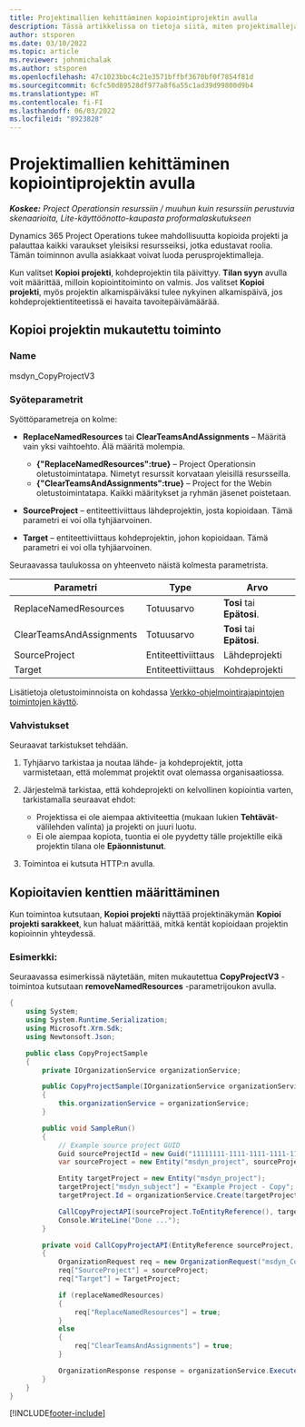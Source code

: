 ```yaml
---
title: Projektimallien kehittäminen kopiointiprojektin avulla
description: Tässä artikkelissa on tietoja siitä, miten projektimalleja luodaan mukautetulla projektin kopiointitoiminnolla.
author: stsporen
ms.date: 03/10/2022
ms.topic: article
ms.reviewer: johnmichalak
ms.author: stsporen
ms.openlocfilehash: 47c1023bbc4c21e3571bffbf3670bf0f7854f81d
ms.sourcegitcommit: 6cfc50d89528df977a8f6a55c1ad39d99800d9b4
ms.translationtype: HT
ms.contentlocale: fi-FI
ms.lasthandoff: 06/03/2022
ms.locfileid: "8923828"
---
```

# <a name="develop-project-templates-with-copy-project"></a>Projektimallien kehittäminen kopiointiprojektin avulla

_**Koskee:** Project Operationsin resurssiin / muuhun kuin resurssiin perustuvia skenaarioita, Lite-käyttöönotto-kaupasta proformalaskutukseen_

Dynamics 365 Project Operations tukee mahdollisuutta kopioida projekti ja palauttaa kaikki varaukset yleisiksi resursseiksi, jotka edustavat roolia. Tämän toiminnon avulla asiakkaat voivat luoda perusprojektimalleja.

Kun valitset **Kopioi projekti**, kohdeprojektin tila päivittyy. **Tilan syyn** avulla voit määrittää, milloin kopiointitoiminto on valmis. Jos valitset **Kopioi projekti**, myös projektin alkamispäiväksi tulee nykyinen alkamispäivä, jos kohdeprojektientiteetissä ei havaita tavoitepäivämäärää.

## <a name="copy-project-custom-action"></a>Kopioi projektin mukautettu toiminto

### <a name="name"></a>Name 

msdyn\_CopyProjectV3

### <a name="input-parameters"></a>Syöteparametrit

Syöttöparametreja on kolme:

- **ReplaceNamedResources** tai **ClearTeamsAndAssignments** – Määritä vain yksi vaihtoehto. Älä määritä molempia.

    - **\{"ReplaceNamedResources":true\}** – Project Operationsin oletustoimintatapa. Nimetyt resurssit korvataan yleisillä resursseilla.
    - **\{"ClearTeamsAndAssignments":true\}** – Project for the Webin oletustoimintatapa. Kaikki määritykset ja ryhmän jäsenet poistetaan.

- **SourceProject** – entiteettiviittaus lähdeprojektin, josta kopioidaan. Tämä parametri ei voi olla tyhjäarvoinen.
- **Target** – entiteettiviittaus kohdeprojektin, johon kopioidaan. Tämä parametri ei voi olla tyhjäarvoinen.

Seuraavassa taulukossa on yhteenveto näistä kolmesta parametrista.

| Parametri                | Type             | Arvo                 |
|--------------------------|------------------|-----------------------|
| ReplaceNamedResources    | Totuusarvo          | **Tosi** tai **Epätosi**. |
| ClearTeamsAndAssignments | Totuusarvo          | **Tosi** tai **Epätosi**. |
| SourceProject            | Entiteettiviittaus | Lähdeprojekti    |
| Target                   | Entiteettiviittaus | Kohdeprojekti    |

Lisätietoja oletustoiminnoista on kohdassa [Verkko-ohjelmointirajapintojen toimintojen käyttö](/powerapps/developer/common-data-service/webapi/use-web-api-actions).

### <a name="validations"></a>Vahvistukset

Seuraavat tarkistukset tehdään.

1. Tyhjäarvo tarkistaa ja noutaa lähde- ja kohdeprojektit, jotta varmistetaan, että molemmat projektit ovat olemassa organisaatiossa.
2. Järjestelmä tarkistaa, että kohdeprojekti on kelvollinen kopiointia varten, tarkistamalla seuraavat ehdot:

    - Projektissa ei ole aiempaa aktiviteettia (mukaan lukien **Tehtävät**-välilehden valinta) ja projekti on juuri luotu.
    - Ei ole aiempaa kopiota, tuontia ei ole pyydetty tälle projektille eikä projektin tilana ole **Epäonnistunut**.

3. Toimintoa ei kutsuta HTTP:n avulla.

## <a name="specify-fields-to-copy"></a>Kopioitavien kenttien määrittäminen

Kun toimintoa kutsutaan, **Kopioi projekti** näyttää projektinäkymän **Kopioi projekti sarakkeet**, kun haluat määrittää, mitkä kentät kopioidaan projektin kopioinnin yhteydessä.

### <a name="example"></a>Esimerkki:

Seuraavassa esimerkissä näytetään, miten mukautettua **CopyProjectV3** -toimintoa kutsutaan **removeNamedResources** -parametrijoukon avulla.

```C#
{
    using System;
    using System.Runtime.Serialization;
    using Microsoft.Xrm.Sdk;
    using Newtonsoft.Json;

    public class CopyProjectSample
    {
        private IOrganizationService organizationService;

        public CopyProjectSample(IOrganizationService organizationService)
        {
            this.organizationService = organizationService;
        }

        public void SampleRun()
        {
            // Example source project GUID
            Guid sourceProjectId = new Guid("11111111-1111-1111-1111-111111111111");
            var sourceProject = new Entity("msdyn_project", sourceProjectId);

            Entity targetProject = new Entity("msdyn_project");
            targetProject["msdyn_subject"] = "Example Project - Copy";
            targetProject.Id = organizationService.Create(targetProject);

            CallCopyProjectAPI(sourceProject.ToEntityReference(), targetProject.ToEntityReference(), copyOption, true, false);
            Console.WriteLine("Done ...");
        }

        private void CallCopyProjectAPI(EntityReference sourceProject, EntityReference TargetProject, bool replaceNamedResources = true, bool clearTeamsAndAssignments = false)
        {
            OrganizationRequest req = new OrganizationRequest("msdyn_CopyProjectV3");
            req["SourceProject"] = sourceProject;
            req["Target"] = TargetProject;

            if (replaceNamedResources)
            {
                req["ReplaceNamedResources"] = true;
            }
            else
            {
                req["ClearTeamsAndAssignments"] = true;
            }

            OrganizationResponse response = organizationService.Execute(req);
        }
    }
}
```

[!INCLUDE[footer-include](../includes/footer-banner.md)]
